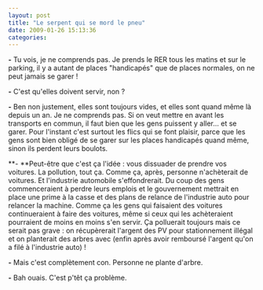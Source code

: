 ```yaml
---
layout: post
title: "Le serpent qui se mord le pneu"
date: 2009-01-26 15:13:36
categories:
---
```


**-** Tu vois, je ne comprends pas. Je prends le RER tous les matins et sur le parking, il y a autant de places "handicapés" que de places normales, on ne peut jamais se garer&nbsp;!

**-** C'est qu'elles doivent servir, non&nbsp;?

**-** Ben non justement, elles sont toujours vides, et elles sont quand même là depuis un an. Je ne comprends pas. Si on veut mettre en avant les transports en commun, il faut bien que les gens puissent y aller… et se garer. Pour l'instant c'est surtout les flics qui se font plaisir, parce que les gens sont bien obligé de se garer sur les places handicapés quand même, sinon ils perdent leurs boulots.

**- **Peut-être que c'est ça l'idée&nbsp;: vous dissuader de prendre vos voitures. La pollution, tout ça. Comme ça, après, personne n'achèterait de voitures. Et l'industrie automobile s'effondrerait. Du coup des gens commenceraient à perdre leurs emplois et le gouvernement mettrait en place une prime à la casse et des plans de relance de l'industrie auto pour relancer la machine. Comme ça les gens qui faisaient des voitures continueraient à faire des voitures, même si ceux qui les achèteraient pourraient de moins en moins s'en servir. Ça polluerait toujours mais ce serait pas grave&nbsp;: on récupèrerait l'argent des PV pour stationnement illégal et on planterait des arbres avec (enfin après avoir remboursé l'argent qu'on a filé à l'industrie auto)&nbsp;!

**-** Mais c'est complètement con. Personne ne plante d'arbre.

**-** Bah ouais. C'est p'têt ça problème.